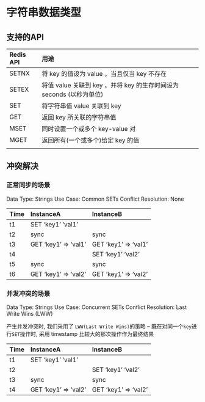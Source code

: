 # 字符串数据类型

## 支持的API
| Redis API   |  用途                                                         |
| :---------- |  :----------------------------------------------------------- |
| SETNX                        | 将 key 的值设为 value ，当且仅当 key 不存在                  |
| SETEX                        | 将值 value 关联到 key ，并将 key 的生存时间设为 seconds (以秒为单位) |
| SET                          | 将字符串值 value 关联到 key                                  |
| GET                         | 返回 key 所关联的字符串值                                    |
| MSET                         | 同时设置一个或多个 key-value 对                              |
| MGET                         | 返回所有(一个或多个)给定 key 的值                            |
                          |





## 冲突解决

### 正常同步的场景

Data Type: Strings
Use Case: Common SETs 
Conflict Resolution: None

| Time | InstanceA            | InstanceB            |
| :--- | :------------------- | :------------------- |
| t1   | SET ‘key1’ ‘val1’    |                      |
| t2   | sync                 | sync                 |
| t3   | GET ‘key1’ => ‘val1’ | GET ‘key1’ => ‘val1’ |
| t4   |                      | SET ‘key1’ ‘val2’    |
| t5   | sync                 | sync                 |
| t6   | GET ‘key1’ => ‘val2’ | GET ‘key1’ => ‘val2’ |



### 并发冲突的场景

Data Type: Strings
Use Case: Concurrent SETs 
Conflict Resolution: Last Write Wins (LWW)

产生并发冲突时, 我们采用了 `LWW(Last Write Wins)`的策略 – 既在对同一个`key`进行`SET`操作时, 采用 timestamp 比较大的那次操作作为最终结果

| Time | InstanceA            | InstanceB            |
| :--- | :------------------- | :------------------- |
| t1   | SET ‘key1’ ‘val1’    |                      |
| t2   |                      | SET ‘key1’ ‘val2’    |
| t3   | sync                 | sync                 |
| t4   | GET ‘key1’ => ‘val2’ | GET ‘key1’ => ‘val2’ |
